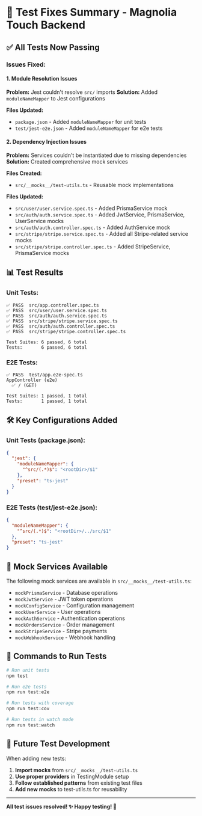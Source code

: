 # 🧪 Test Fixes Summary - Magnolia Touch Backend

## ✅ **All Tests Now Passing**

### **Issues Fixed:**

#### 1. **Module Resolution Issues**
**Problem:** Jest couldn't resolve `src/` imports
**Solution:** Added `moduleNameMapper` to Jest configurations

**Files Updated:**
- `package.json` - Added `moduleNameMapper` for unit tests
- `test/jest-e2e.json` - Added `moduleNameMapper` for e2e tests

#### 2. **Dependency Injection Issues**
**Problem:** Services couldn't be instantiated due to missing dependencies
**Solution:** Created comprehensive mock services

**Files Created:**
- `src/__mocks__/test-utils.ts` - Reusable mock implementations

**Files Updated:**
- `src/user/user.service.spec.ts` - Added PrismaService mock
- `src/auth/auth.service.spec.ts` - Added JwtService, PrismaService, UserService mocks
- `src/auth/auth.controller.spec.ts` - Added AuthService mock
- `src/stripe/stripe.service.spec.ts` - Added all Stripe-related service mocks
- `src/stripe/stripe.controller.spec.ts` - Added StripeService, PrismaService mocks

## 📊 **Test Results**

### **Unit Tests:**
```
✅ PASS  src/app.controller.spec.ts
✅ PASS  src/user/user.service.spec.ts
✅ PASS  src/auth/auth.service.spec.ts  
✅ PASS  src/stripe/stripe.service.spec.ts
✅ PASS  src/auth/auth.controller.spec.ts
✅ PASS  src/stripe/stripe.controller.spec.ts

Test Suites: 6 passed, 6 total
Tests:       6 passed, 6 total
```

### **E2E Tests:**
```
✅ PASS  test/app.e2e-spec.ts
AppController (e2e)
  ✅ / (GET)

Test Suites: 1 passed, 1 total  
Tests:       1 passed, 1 total
```

## 🛠️ **Key Configurations Added**

### **Unit Tests (package.json):**
```json
{
  "jest": {
    "moduleNameMapper": {
      "^src/(.*)$": "<rootDir>/$1"
    },
    "preset": "ts-jest"
  }
}
```

### **E2E Tests (test/jest-e2e.json):**
```json
{
  "moduleNameMapper": {
    "^src/(.*)$": "<rootDir>/../src/$1"
  },
  "preset": "ts-jest"
}
```

## 🎯 **Mock Services Available**

The following mock services are available in `src/__mocks__/test-utils.ts`:

- `mockPrismaService` - Database operations
- `mockJwtService` - JWT token operations
- `mockConfigService` - Configuration management
- `mockUserService` - User operations
- `mockAuthService` - Authentication operations
- `mockOrdersService` - Order management
- `mockStripeService` - Stripe payments
- `mockWebhookService` - Webhook handling

## 🚀 **Commands to Run Tests**

```bash
# Run unit tests
npm test

# Run e2e tests  
npm run test:e2e

# Run tests with coverage
npm run test:cov

# Run tests in watch mode
npm run test:watch
```

## 🔧 **Future Test Development**

When adding new tests:

1. **Import mocks** from `src/__mocks__/test-utils.ts`
2. **Use proper providers** in TestingModule setup
3. **Follow established patterns** from existing test files
4. **Add new mocks** to test-utils.ts for reusability

---

**All test issues resolved! ✨ Happy testing! 🧪**

